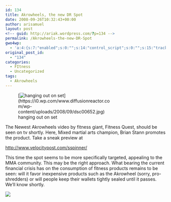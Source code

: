 ```yaml
---
id: 134
title: Akrowheels, the new DR Spot
date: 2008-09-26T10:32:43+00:00
author: arisamuel
layout: post
<!-- guid: http://ariak.wordpress.com/?p=134 -->
permalink: /Akrowheels-the-new-DR-Spot
gwo4wp:
  - 'a:4:{s:7:"enabled";s:0:"";s:14:"control_script";s:0:"";s:15:"tracking_script";s:0:"";s:17:"conversion_script";s:0:"";}'
original_post_id:
  - "134"
categories:
  - FItness
  - Uncategorized
tags:
  - Akrowheels
---
```

<figure id="attachment_135" style="width: 300px" class="wp-caption alignnone">[<img class="size-medium wp-image-135" title="The first Akrowheels Photo Shoot" src="https://i0.wp.com/www.diffusionreactor.com/wp-content/uploads/2008/09/dsc00652.jpg?resize=300%2C225" alt="hanging out on set" srcset="https://i2.wp.com/www.samuelakerstein.com/wp-content/uploads/2008/09/dsc00652.jpg?w=640 640w, https://i2.wp.com/www.samuelakerstein.com/wp-content/uploads/2008/09/dsc00652.jpg?resize=300%2C225 300w" sizes="(max-width: 300px) 85vw, 300px" data-recalc-dims="1" />](https://i0.wp.com/www.diffusionreactor.com/wp-content/uploads/2008/09/dsc00652.jpg)<figcaption class="wp-caption-text">hanging out on set</figcaption></figure> 

The Newest Akrowheels video by fitness giant, Fitness Quest, should be seen on tv shortly. Here, Mixed martial arts champion, Brian Stann promotes the product. Take a sneak preview at

http://www.velocitypost.com/sspinner/<!--more-->

This time the spot seems to be more specifically targeted, appealing to the MMA community. This may be the right approach. What bearing the current financial crisis has on the consumption of fitness products remains to be seen: will it favor inexpensive products such as the Akrowheel (sorry, pro-shredders) or will people keep their wallets tightly sealed until it passes. We&#8217;ll know shortly.

![](///Users/ariakerstein/Pictures/iPhoto%20Library/Originals/2007/Mar%201,%202007/DSC00652.JPG)